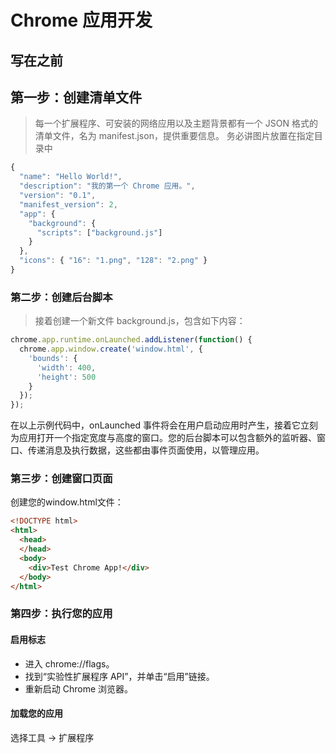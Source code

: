 # Chrome 应用开发

## 写在之前

## 第一步：创建清单文件

> 每一个扩展程序、可安装的网络应用以及主题背景都有一个 JSON 格式的清单文件，名为 manifest.json，提供重要信息。
务必讲图片放置在指定目录中

```javascript
{
  "name": "Hello World!",
  "description": "我的第一个 Chrome 应用。",
  "version": "0.1",
  "manifest_version": 2,
  "app": {
    "background": {
      "scripts": ["background.js"]
    }
  },
  "icons": { "16": "1.png", "128": "2.png" }
}
```

### 第二步：创建后台脚本

>接着创建一个新文件 background.js，包含如下内容：

```javascript
chrome.app.runtime.onLaunched.addListener(function() {
  chrome.app.window.create('window.html', {
    'bounds': {
      'width': 400,
      'height': 500
    }
  });
});
```

在以上示例代码中，onLaunched 事件将会在用户启动应用时产生，接着它立刻为应用打开一个指定宽度与高度的窗口。您的后台脚本可以包含额外的监听器、窗口、传递消息及执行数据，这些都由事件页面使用，以管理应用。


### 第三步：创建窗口页面

创建您的window.html文件：
```html
<!DOCTYPE html>
<html>
  <head>
  </head>
  <body>
    <div>Test Chrome App!</div>
  </body>
</html>
```

### 第四步：执行您的应用

#### 启用标志
- 进入 chrome://flags。
- 找到“实验性扩展程序 API”，并单击“启用”链接。
- 重新启动 Chrome 浏览器。

#### 加载您的应用
选择工具 -> 扩展程序
